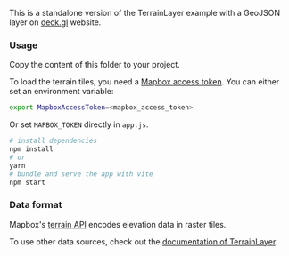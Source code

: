 This is a standalone version of the TerrainLayer example with a GeoJSON layer on [deck.gl](http://deck.gl) website.

### Usage

Copy the content of this folder to your project. 

To load the terrain tiles, you need a [Mapbox access token](https://docs.mapbox.com/help/how-mapbox-works/access-tokens/). You can either set an environment variable:	

```bash	
export MapboxAccessToken=<mapbox_access_token>	
```	

Or set `MAPBOX_TOKEN` directly in `app.js`.

```bash
# install dependencies
npm install
# or
yarn
# bundle and serve the app with vite
npm start
```

### Data format

Mapbox's [terrain API](https://docs.mapbox.com/help/troubleshooting/access-elevation-data/#mapbox-terrain-rgb) encodes elevation data in raster tiles.

To use other data sources, check out
the [documentation of TerrainLayer](../../../docs/api-reference/geo-layers/terrain-layer.md).
